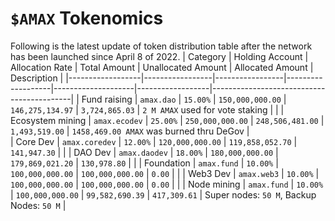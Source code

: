# `$AMAX` Tokenomics

Following is the latest update of token distribution table after the network has been launched since April 8 of 2022.
| Category         | Holding Account | Allocation Rate | Total Amount      | Unallocated Amount | Allocated Amount | Description                               |
|------------------|-----------------|-----------------|-------------------|--------------------|------------------|-------------------------------------------|
| Fund raising     | `amax.dao`      | `15.00%`        | `150,000,000.00`  | `146,275,134.97`   | `3,724,865.03`   | `2 M AMAX` used for vote staking          |                                         |
| Ecosystem mining | `amax.ecodev`   | `25.00%`        | `250,000,000.00`  | `248,506,481.00`   | `1,493,519.00`   | `1458,469.00 AMAX` was burned thru DeGov  |    
| Core Dev         | `amax.coredev`  | `12.00%`        | `120,000,000.00`  | `119,858,052.70`   | `141,947.30`     |                                           |
| DAO Dev          | `amax.daodev`   | `18.00%`        | `180,000,000.00`  | `179,869,021.20`   | `130,978.80`     |                                           |
| Foundation       | `amax.fund`     | `10.00%`        | `100,000,000.00`  | `100,000,000.00`   | `0.00`           |                                           |
| Web3 Dev         | `amax.web3`     | `10.00%`        | `100,000,000.00`  | `100,000,000.00`   | `0.00`           |                                           |
| Node mining      | `amax.fund`     | `10.00%`        | `100,000,000.00`  | `99,582,690.39`    | `417,309.61`     | Super nodes: `50 M`, Backup Nodes: `50 M` |

